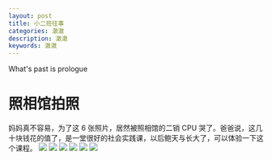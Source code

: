 ```yaml
---
layout: post
title: 小二班往事
categories: 澈澈
description: 澈澈
keywords: 澈澈
---
```


What's past is prologue

# 照相馆拍照

妈妈真不容易，为了这 6 张照片，居然被照相馆的二销 CPU 哭了。爸爸说，这几十块钱花的值了，是一堂很好的社会实践课，以后鲍天与长大了，可以体验一下这个课程。
![](https://raw.githubusercontent.com/hdgroup/picasso/main/2023/junior-class-of-kindergarten/1.jpg)
![](https://raw.githubusercontent.com/hdgroup/picasso/main/2023/junior-class-of-kindergarten/2.jpg)
![](https://raw.githubusercontent.com/hdgroup/picasso/main/2023/junior-class-of-kindergarten/3.jpg)
![](https://raw.githubusercontent.com/hdgroup/picasso/main/2023/junior-class-of-kindergarten/4.jpg)
![](https://raw.githubusercontent.com/hdgroup/picasso/main/2023/junior-class-of-kindergarten/5.jpg)
![](https://raw.githubusercontent.com/hdgroup/picasso/main/2023/junior-class-of-kindergarten/6.jpg)
